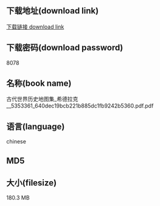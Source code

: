 ## 下载地址(download link)
[下载链接 download link](https://tutu365.netlify.app/?s=%E5%8F%A4%E4%BB%A3%E4%B8%96%E7%95%8C%E5%8E%86%E5%8F%B2%E5%9C%B0%E5%9B%BE%E9%9B%86_%E5%B8%8C%E5%BE%B7%E6%8B%89%E5%85%8B__5353361_640dec19bcb221b885dc1fb9242b5360.pdf)

## 下载密码(download password)
8078

## 名称(book name)
古代世界历史地图集_希德拉克__5353361_640dec19bcb221b885dc1fb9242b5360.pdf.pdf

## 语言(language)
chinese

## MD5


## 大小(filesize)
180.3 MB
